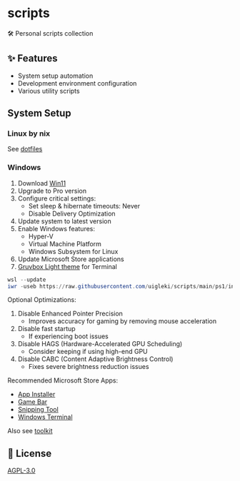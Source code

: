 # scripts

🛠️ Personal scripts collection

## ✨ Features

- System setup automation
- Development environment configuration
- Various utility scripts

## System Setup

### Linux by nix

See [dotfiles](https://github.com/uigleki/dotfiles)

### Windows

1. Download [Win11](https://www.microsoft.com/software-download/windows11)
2. Upgrade to Pro version
3. Configure critical settings:
   - Set sleep & hibernate timeouts: Never
   - Disable Delivery Optimization
4. Update system to latest version
5. Enable Windows features:
   - Hyper-V
   - Virtual Machine Platform
   - Windows Subsystem for Linux
6. Update Microsoft Store applications
7. [Gruvbox Light theme](https://windowsterminalthemes.dev/?theme=Gruvbox+Light) for Terminal

```powershell
wsl --update
iwr -useb https://raw.githubusercontent.com/uigleki/scripts/main/ps1/install_apps.ps1 | iex
```

Optional Optimizations:

1. Disable Enhanced Pointer Precision
   - Improves accuracy for gaming by removing mouse acceleration
2. Disable fast startup
   - If experiencing boot issues
3. Disable HAGS (Hardware-Accelerated GPU Scheduling)
   - Consider keeping if using high-end GPU
4. Disable CABC (Content Adaptive Brightness Control)
   - Fixes severe brightness reduction issues

Recommended Microsoft Store Apps:

- [App Installer](https://www.microsoft.com/store/productId/9NBLGGH4NNS1)
- [Game Bar](https://www.microsoft.com/store/productId/9NZKPSTSNW4P)
- [Snipping Tool](https://apps.microsoft.com/detail/9mz95kl8mr0l)
- [Windows Terminal](https://www.microsoft.com/store/productId/9N0DX20HK701)

Also see [toolkit](https://github.com/uigleki/toolkit)

## 📄 License

[AGPL-3.0](LICENSE)
